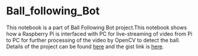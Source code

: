 # Ball_following_Bot
This notebook is a part of Ball Following Bot project.This notebook shows how a Raspberry Pi is interfaced with PC for live-streaming of video from Pi to PC for further processing of the video by OpenCV to detect the ball.
Details of the project can be found [here](https://nbviewer.jupyter.org/gist/dattadebrup/0df22ffbe174dd313bed05bb287ca6c4) and the gist link is [here](https://gist.github.com/dattadebrup/0df22ffbe174dd313bed05bb287ca6c4).
